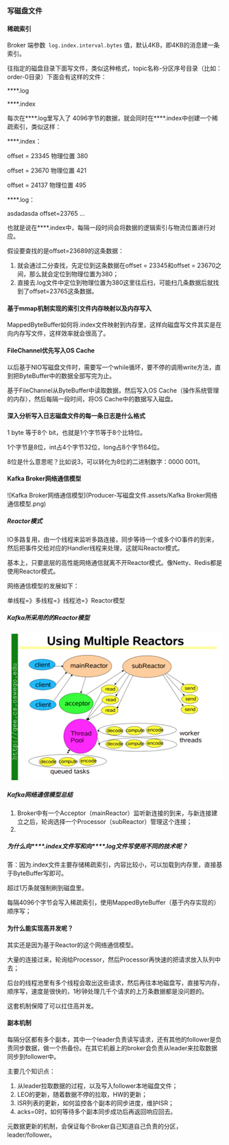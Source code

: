 ### 写磁盘文件

#### 稀疏索引

Broker 端参数` log.index.interval.bytes` 值，默认4KB，即4KB的消息建一条索引。

往指定的磁盘目录下面写文件，类似这种格式，topic名称-分区序号目录（比如：order-0目录）下面会有这样的文件：

****.log

****.index

每次在****.log里写入了 4096字节的数据，就会同时在****.index中创建一个稀疏索引，类似这样：

****.index：

offset = 23345 物理位置 380

offset = 23670 物理位置 421

offset = 24137 物理位置 495

****.log：

asdadasda offset=23765 ...



也就是说在****.index中，每隔一段时间会将数据的逻辑索引与物流位置进行对应。

假设要查找的是offset=23689的这条数据：

1. 就会通过二分查找，先定位到这条数据在offset = 23345和offset = 23670之间，那么就会定位到物理位置为380；
2. 直接去.log文件中定位到物理位置为380这里往后扫，可能扫几条数据后就找到了offset=23765这条数据。

#### 基于mmap机制实现的索引文件内存映射以及内存写入

MappedByteBuffer如何将.index文件映射到内存里，这样向磁盘写文件其实是在向内存写文件，这样效率就会很高了。

#### FileChannel优先写入OS Cache

以后基于NIO写磁盘文件时，需要写一个while循环，要不停的调用write方法，直到把ByteBuffer中的数据全部写完为止。

基于FileChannel从ByteBuffer中读取数据，然后写入OS Cache（操作系统管理的内存），然后每隔一段时间，将OS Cache中的数据写入磁盘。

#### 深入分析写入日志磁盘文件的每一条日志是什么格式

1 byte 等于8个 bit，也就是1个字节等于8个比特位。

1个字节是8位，int占4个字节32位，long占8个字节64位。

8位是什么意思呢？比如说3，可以转化为8位的二进制数字：0000 0011。

#### Kafka Broker网络通信模型

![Kafka Broker网络通信模型](Producer-写磁盘文件.assets/Kafka Broker网络通信模型.png)

##### Reactor模式

IO多路复用，由一个线程来监听多路连接，同步等待一个或多个IO事件的到来，然后把事件交给对应的Handler线程来处理，这就叫Reactor模式。

基本上，只要底层的高性能网络通信就离不开Reactor模式。像Netty、Redis都是使用Reactor模式。

网络通信模型的发展如下：

单线程=》多线程=》线程池=》Reactor模型

##### Kafka所采用的的Reactor模型

<img src="Producer-写磁盘文件.assets/image-20211020233810655.png" alt="image-20211020233810655" style="zoom:50%;" />

##### Kafka网络通信模型总结

1. Broker中有一个Acceptor（mainReactor）监听新连接的到来，与新连接建立之后，轮询选择一个Processor（subReactor）管理这个连接；
2. 

##### 为什么向****.index文件写和向****.log文件写使用不同的技术呢？

答：因为.index文件主要存储稀疏索引，内容比较小，可以加载到内存里，直接基于ByteBuffer写即可。

超过1万条就强制刷到磁盘里。

每隔4096个字节会写入稀疏索引，使用MappedByteBuffer（基于内存实现的）顺序写；

#### 为什么能实现高并发呢？

其实还是因为基于Reactor的这个网络通信模型。

大量的连接过来，轮询给Processor，然后Processor再快速的把请求放入队列中去；

后台的线程池里有多个线程会取出这些请求，然后再往本地磁盘写，直接写内存，顺序写，速度是很快的，1秒钟处理几千个请求的上万条数据都是没问题的。

这套机制保障了可以扛住高并发。

#### 副本机制

每隔分区都有多个副本，其中一个leader负责读写请求，还有其他的follower是负责同步数据，做一个热备份。在其它机器上的broker会负责从leader来拉取数据同步到follower中。

主要几个知识点：

1. 从leader拉取数据的过程，以及写入follower本地磁盘文件；
2. LEO的更新，随着数据不停的拉取，HW的更新；
3. ISR列表的更新，如何监控各个副本的同步进度，维护ISR；
4. acks=0时，如何等待多个副本同步成功后再返回响应回去。

元数据更新的机制，会保证每个Broker自己知道自己负责的分区，leader/follower。


